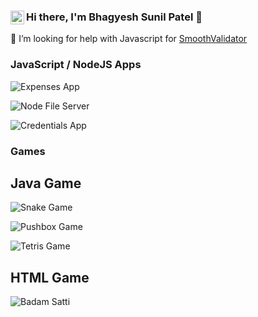 ### Hi there, I'm Bhagyesh Sunil Patel 👋 [<img align="left" alt="codeSTACKr | LinkedIn" width="22px" src="https://cdn.jsdelivr.net/npm/simple-icons@v3/icons/linkedin.svg" />][linkedin]

🤔 I’m looking for help with Javascript for [SmoothValidator](https://github.com/uzrnem/smooth-validator)

### JavaScript / NodeJS Apps


![Expenses App](https://github-readme-stats.vercel.app/api/pin?username=uzrnem&repo=expenses-nodejs-app)

![Node File Server](https://github-readme-stats.vercel.app/api/pin?username=uzrnem&repo=node-file-server)

![Credentials App](https://github-readme-stats.vercel.app/api/pin?username=uzrnem&repo=credentials-nodejs-app)

### Games

## Java Game

![Snake Game](https://github-readme-stats.vercel.app/api/pin?username=uzrnem&repo=snake-java-game&title_color=fff&icon_color=f9f9f9&text_color=9f9f9f&bg_color=151515)

![Pushbox Game](https://github-readme-stats.vercel.app/api/pin?username=uzrnem&repo=pushbox-java-game)

![Tetris Game](https://github-readme-stats.vercel.app/api/pin?username=uzrnem&repo=tetris-java-game)

## HTML Game

![Badam Satti](https://github-readme-stats.vercel.app/api/pin?username=uzrnem&repo=badamsatti-html-javascript-game)

[devtul]: https://devtuk.firebaseapp.com
[gemtul]: https://gemtul.firebaseapp.com
[nottebukk]: https://nottebukk.firebaseapp.com
[linkedin]: https://www.linkedin.com/in/uzrnem
